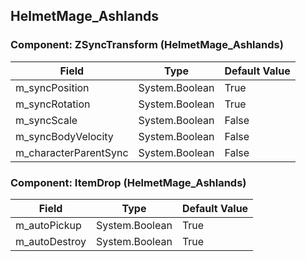 ## HelmetMage_Ashlands

### Component: ZSyncTransform (HelmetMage_Ashlands)

|Field|Type|Default Value|
|-----|----|-------------|
|m_syncPosition|System.Boolean|True|
|m_syncRotation|System.Boolean|True|
|m_syncScale|System.Boolean|False|
|m_syncBodyVelocity|System.Boolean|False|
|m_characterParentSync|System.Boolean|False|

### Component: ItemDrop (HelmetMage_Ashlands)

|Field|Type|Default Value|
|-----|----|-------------|
|m_autoPickup|System.Boolean|True|
|m_autoDestroy|System.Boolean|True|


